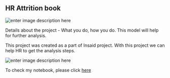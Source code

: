 ## HR Attrition book

![enter image description here](https://ucdeb93bcef7be6c91ef0fbd7fc4.previews.dropboxusercontent.com/p/thumb/AA8uAnilYhFonY8f-n8Sr6FojKFwpw9uGzpphcN6avNVq8eUtwhS9JkBFte6YNP8PnRniOG5Fas3syJMY6T_MKpxmrvns_m-lJfeijlKnVYUUs0KR6H9oYbSjlYwzs17utHnhqQ490CjL2zx2qh_8QrqUCeGBTVLu0ENMG8vrZW_8RwcSb7iPJsxS02v8nL_foP3YojEr0PZlNskyNv-odcWyLUXgie-DHTX1ALI7zRTOnABot40k8cwZ_d987gr6Vzmjw-SG2dZlilxMi4x4kN5l-99SUxwt3UWfq0YuRL5lOBs1Ejtca3b_IQwpyJJUoyNM52_cN9He_EYWRdblESrhprXsTrc5MAtN08fakOtvQ/p.png?size=178x178&size_mode=1)

Details about the project - What you do, how you do. This model will help for further analysis.

This project was created as a part of Insaid project. With this project we can help HR to get the analysis steps.

![enter image description here](https://ucd24ef536620556dc412a43f6e4.previews.dropboxusercontent.com/p/thumb/AA-yb20jChm9dYhtTX8B5Zwop5ctzFXsSFf30Em-BiMXruJzuGfEzaZhvineqHP94nwlvywyjAAAHNWRVVYdYpG65gDM5JfirGrFwmLy9so4GOXzRrpJgggG0-OKv9Y3DgFWe3_8HIT26VKW1THpdzrf2vfq6T-eyjqYN_bJLmDUAWPLUJXP6QTZS14yKnIWn2AGCScdvuU4O-Wci85X2-lEzMJG-m5K2bqN0CkaKNVbhOp7aArtImflwS_fbYGhbS64JK4HXXITXg23YGu4Y8ocXDfmmHJ00N44sMiOn6vMIQHDvFPBNxakqbbR75P_WKuLYyNH7G3Uu5OeKNebfm4ku1jWpFtdCj-Ft676vW70opaBn4WptWRzyIMkHHY8aSg/p.jpeg?size=178x178&size_mode=1)

To check my notebook, please click [here](https://github.com/Jyotsna-Shelke/HR-employee-attrition-Jazz/blob/main/HR_Analytics.ipynb)
